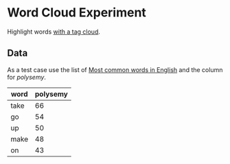 # Word Cloud Experiment

Highlight words [with a tag cloud](https://en.wikipedia.org/wiki/Tag_cloud).

## Data

As a test case use the list of [Most common words in English](https://en.wikipedia.org/wiki/Most_common_words_in_English#100_most_common_words) and the column for _polysemy_.

| word | polysemy |
| ---- | -------- |
| take | 66       |
| go   | 54       |
| up   | 50       |
| make | 48       |
| on   | 43       |
